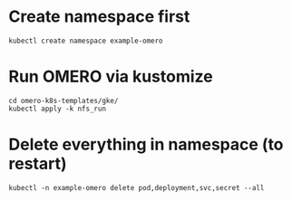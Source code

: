 # Create namespace first
```
kubectl create namespace example-omero
```

# Run OMERO via kustomize
```
cd omero-k8s-templates/gke/
kubectl apply -k nfs_run
```

# Delete everything in namespace (to restart)
```
kubectl -n example-omero delete pod,deployment,svc,secret --all
```